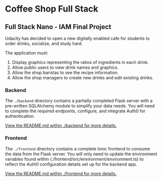 # Coffee Shop Full Stack

## Full Stack Nano - IAM Final Project

Udacity has decided to open a new digitally enabled cafe for students to order drinks, socialize, and study hard.

The application must:

1. Display graphics representing the ratios of ingredients in each drink.
2. Allow public users to view drink names and graphics.
3. Allow the shop baristas to see the recipe information.
4. Allow the shop managers to create new drinks and edit existing drinks.

### Backend

The `./backend` directory contains a partially completed Flask server with a pre-written SQLAlchemy module to simplify
your data needs. You will need to complete the required endpoints, configure, and integrate Auth0 for authentication.

[View the README.md within ./backend for more details.](./backend/README.md)

### Frontend

The `./frontend` directory contains a complete Ionic frontend to consume the data from the Flask server. You will only
need to update the environment variables found within (./frontend/src/environment/environment.ts) to reflect the Auth0
configuration details set up for the backend app.

[View the README.md within ./frontend for more details.](./frontend/README.md)
